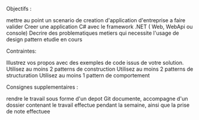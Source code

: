 Objectifs : 
 
mettre au point un scenario de creation d'application d'entreprise a faire valider 
Creer une application C# avec le framework .NET ( Web, WebApi ou console)
Decrire des problematiques metiers qui necessite l'usage de design pattern etudie en cours

Contraintes: 
 
Illustrez vos propos avec des exemples de code issus de votre solution.
Utilisez au moins 2 patterns de construction
Utilisez au moins 2 patterns de structuration
Utilisez au moins 1 pattern de comportement

 Consignes supplementaires : 
 
rendre le travail sous forme d'un depot Git documente, accompagne d'un dossier contenant le travail effectue pendant la semaine, ainsi que la prise de note effectuee
